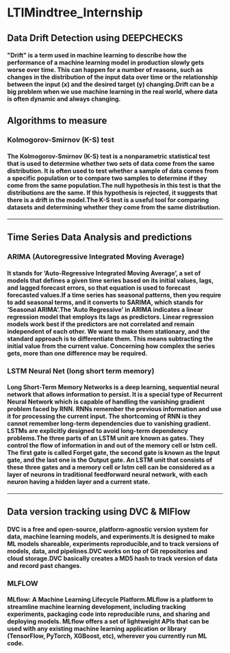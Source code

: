 # LTIMindtree_Internship

## Data Drift Detection using DEEPCHECKS

#### "Drift" is a term used in machine learning to describe how the performance of a machine learning model in production slowly gets worse over time. This can happen for a number of reasons, such as changes in the distribution of the input data over time or the relationship between the input (x) and the desired target (y) changing.Drift can be a big problem when we use machine learning in the real world, where data is often dynamic and always changing. 

## Algorithms to measure 

### Kolmogorov-Smirnov (K-S) test
#### The Kolmogorov-Smirnov (K-S) test is a nonparametric statistical test that is used to determine whether two sets of data come from the same distribution. It is often used to test whether a sample of data comes from a specific population or to compare two samples to determine if they come from the same population.The null hypothesis in this test is that the distributions are the same. If this hypothesis is rejected, it suggests that there is a drift in the model.The K-S test is a useful tool for comparing datasets and determining whether they come from the same distribution.

----------------------------------------------------------------------------------------------------------------------------------------------------------

## Time Series Data Analysis and predictions 

### ARIMA (Autoregressive Integrated Moving Average)
#### It stands for ‘Auto-Regressive Integrated Moving Average’, a set of models that defines a given time series based on its initial values, lags, and lagged forecast errors, so that equation is used to forecast forecasted values.If a time series has seasonal patterns, then you require to add seasonal terms, and it converts to SARIMA, which stands for ‘Seasonal ARIMA’.The ‘Auto Regressive’ in ARIMA indicates a linear regression model that employs its lags as predictors. Linear regression models work best if the predictors are not correlated and remain independent of each other. We want to make them stationary, and the standard approach is to differentiate them. This means subtracting the initial value from the current value. Concerning how complex the series gets, more than one difference may be required.

### LSTM Neural Net (long short term memory)
#### Long Short-Term Memory Networks is a deep learning, sequential neural network that allows information to persist. It is a special type of Recurrent Neural Network which is capable of handling the vanishing gradient problem faced by RNN. RNNs remember the previous information and use it for processing the current input. The shortcoming of RNN is they cannot remember long-term dependencies due to vanishing gradient. LSTMs are explicitly designed to avoid long-term dependency problems.The three parts of an LSTM unit are known as gates. They control the flow of information in and out of the memory cell or lstm cell. The first gate is called Forget gate, the second gate is known as the Input gate, and the last one is the Output gate. An LSTM unit that consists of these three gates and a memory cell or lstm cell can be considered as a layer of neurons in traditional feedforward neural network, with each neuron having a hidden layer and a current state.


----------------------------------------------------------------------------------------------------------------------------------------------------------

## Data version tracking using DVC & MlFlow
#### DVC is a free and open-source, platform-agnostic version system for data, machine learning models, and experiments.It is designed to make ML models shareable, experiments reproducible,and to track versions of models, data, and pipelines.DVC works on top of Git repositories and cloud storage.DVC basically creates a MD5 hash to track version of data and record past changes.
### MLFLOW
#### MLflow: A Machine Learning Lifecycle Platform.MLflow is a platform to streamline machine learning development, including tracking experiments, packaging code into reproducible runs, and sharing and deploying models. MLflow offers a set of lightweight APIs that can be used with any existing machine learning application or library (TensorFlow, PyTorch, XGBoost, etc), wherever you currently run ML code.
